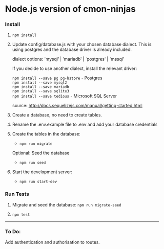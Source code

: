 # Node.js version of cmon-ninjas

### Install

1. `npm install`

3. Update config/database.js with your chosen database dialect. This is using postgres and the database driver is already included.

   dialect options: 'mysql' | 'mariadb' | 'postgres' | 'mssql'

   If you decide to use another dialect, install the relevant driver:

   `npm install --save pg pg-hstore` - Postgres  
   `npm install --save mysql2`  
   `npm install --save mariadb`  
   `npm install --save sqlite3`  
   `npm install --save tedious` - Microsoft SQL Server

   source: http://docs.sequelizejs.com/manual/getting-started.html

2. Create a database, no need to create tables.

4. Rename the .env.example file to .env and add your database credentials

5. Create the tables in the database:

   - `npm run migrate`

   Optional: Seed the database

   - `npm run seed`

6. Start the development server:
   - `npm run start-dev`

### Run Tests

1. Migrate and seed the database:
   `npm run migrate-seed`

2. `npm test`

---
### To Do:
   Add authentication and authorisation to routes. 